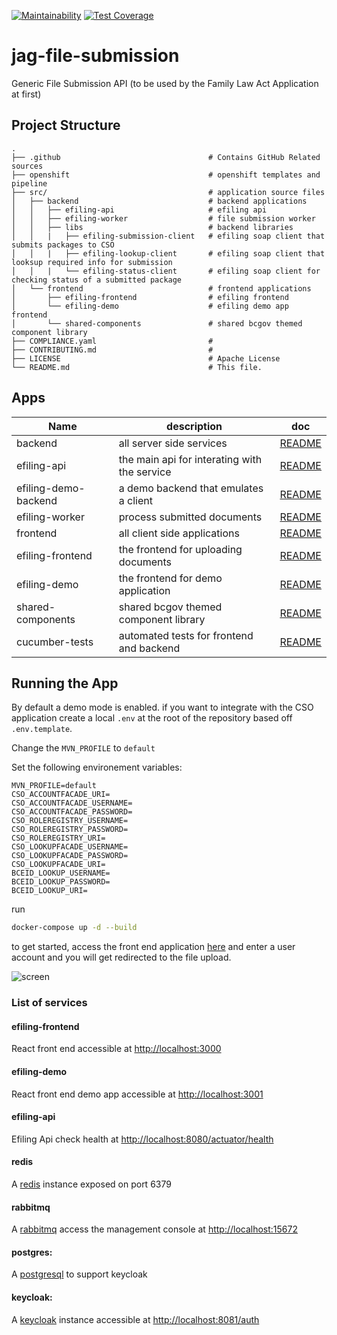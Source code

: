 [![Maintainability](https://api.codeclimate.com/v1/badges/4078a74ee2bb4d400fd9/maintainability)](https://codeclimate.com/github/bcgov/jag-file-submission/maintainability) [![Test Coverage](https://api.codeclimate.com/v1/badges/4078a74ee2bb4d400fd9/test_coverage)](https://codeclimate.com/github/bcgov/jag-file-submission/test_coverage)

# jag-file-submission

Generic File Submission API (to be used by the Family Law Act Application at first)

## Project Structure

    .
    ├── .github                                 # Contains GitHub Related sources
    ├── openshift                               # openshift templates and pipeline
    ├── src/                                    # application source files
    │   ├── backend                             # backend applications
    │   │   ├── efiling-api                     # efiling api
    │   │   ├── efiling-worker                  # file submission worker
    │   │   ├── libs                            # backend libraries
    │   │   |   ├── efiling-submission-client   # efiling soap client that submits packages to CSO
    │   │   |   ├── efiling-lookup-client       # efiling soap client that looksup required info for submission
    │   │   |   └── efiling-status-client       # efiling soap client for checking status of a submitted package
    │   └── frontend                            # frontend applications
    │       ├── efiling-frontend                # efiling frontend
    │       └── efiling-demo                    # efiling demo app frontend
    │       └── shared-components               # shared bcgov themed component library
    ├── COMPLIANCE.yaml                         #
    ├── CONTRIBUTING.md                         #
    ├── LICENSE                                 # Apache License
    └── README.md                               # This file.

## Apps

| Name                 | description                                  | doc                                                  |
| -------------------- | -------------------------------------------- | ---------------------------------------------------- |
| backend              | all server side services                     | [README](src/backend/README.md)                      |
| efiling-api          | the main api for interating with the service | [README](src/backend/efiling-api/README.md)          |
| efiling-demo-backend | a demo backend that emulates a client        | [README](src/backend/efiling-backend-demo/README.md) |
| efiling-worker       | process submitted documents                  | [README](src/backend/efiling-worker/README.md)       |
| frontend             | all client side applications                 | [README](src/frontend/README.md)                     |
| efiling-frontend     | the frontend for uploading documents         | [README](src/frontend/efiling-frontend/README.md)    |
| efiling-demo         | the frontend for demo application            | [README](src/frontend/efiling-demo/README.md)        |
| shared-components    | shared bcgov themed component library        | [README](src/frontend/shared-components/README.md)   |
| cucumber-tests       | automated tests for frontend and backend     | [README](tests/README.md)                            |

## Running the App

By default a demo mode is enabled.
if you want to integrate with the CSO application create a local `.env` at the root of the repository based off `.env.template`. 

Change the `MVN_PROFILE` to `default`

Set the following environement variables:

```
MVN_PROFILE=default
CSO_ACCOUNTFACADE_URI=
CSO_ACCOUNTFACADE_USERNAME=
CSO_ACCOUNTFACADE_PASSWORD=
CSO_ROLEREGISTRY_USERNAME=
CSO_ROLEREGISTRY_PASSWORD=
CSO_ROLEREGISTRY_URI=
CSO_LOOKUPFACADE_USERNAME=
CSO_LOOKUPFACADE_PASSWORD=
CSO_LOOKUPFACADE_URI=
BCEID_LOOKUP_USERNAME=
BCEID_LOOKUP_PASSWORD=
BCEID_LOOKUP_URI=
```

run

```bash
docker-compose up -d --build
```

to get started, access the front end application [here](http://localhost:3001) and enter a user account and you will get redirected to the file upload.

![screen](docs/media/demo_app.png)

### List of services

#### efiling-frontend

React front end accessible at [http://localhost:3000](http://localhost:3000)

#### efiling-demo

React front end demo app accessible at [http://localhost:3001](http://localhost:3001)

#### efiling-api

Efiling Api check health at [http://localhost:8080/actuator/health](http://localhost:8080/actuator/health)

#### redis
    
A [redis](https://redis.io/) instance exposed on port 6379

#### rabbitmq

A [rabbitmq](https://www.rabbitmq.com/) access the management console at [http://localhost:15672](http://localhost:15672)

#### postgres:

A [postgresql](https://www.postgresql.org/) to support keycloak

#### keycloak:

A [keycloak](https://www.keycloak.org/) instance accessible at [http://localhost:8081/auth](http://localhost:8081/auth)

